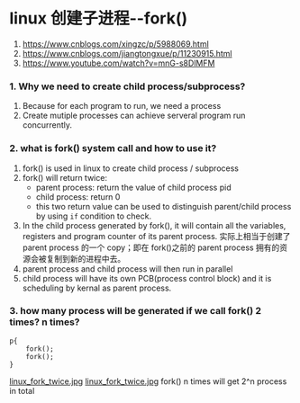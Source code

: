 # linux 创建子进程--fork()

1. https://www.cnblogs.com/xingzc/p/5988069.html
2. https://www.cnblogs.com/jiangtongxue/p/11230915.html
3. https://www.youtube.com/watch?v=mnG-s8DlMFM

### 1. Why we need to create child process/subprocess?

1. Because for each program to run, we need a process
2. Create mutiple processes can achieve serveral program run concurrently.

### 2. what is fork() system call and how to use it?

1. fork() is used in linux to create child process / subprocess
2. fork() will return twice:
   - parent process: return the value of child process pid
   - child process: return 0
   - this two return value can be used to distinguish parent/child process by using `if` condition to check.
3. In the child process generated by fork(), it will contain all the variables, registers and program counter of its parent process. 实际上相当于创建了 parent process 的一个 copy；即在 fork()之前的 parent process 拥有的资源会被复制到新的进程中去。
4. parent process and child process will then run in parallel
5. child process will have its own PCB(process control block) and it is scheduling by kernal as parent process.

### 3. how many process will be generated if we call fork() 2 times? n times?

```
p{
    fork();
    fork();
}
```

[linux_fork_twice.jpg](../image/linux_fork_twice.jpg)
[linux_fork_twice.jpg](../image/linux_fork_3times.jpg)
fork() n times will get 2^n process in total
